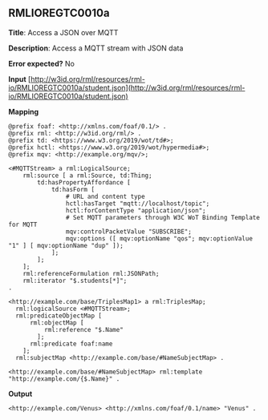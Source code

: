 ## RMLIOREGTC0010a

**Title**: Access a JSON over MQTT

**Description**: Access a MQTT stream with JSON data

**Error expected?** No

**Input**
 [http://w3id.org/rml/resources/rml-io/RMLIOREGTC0010a/student.json](http://w3id.org/rml/resources/rml-io/RMLIOREGTC0010a/student.json)

**Mapping**
```
@prefix foaf: <http://xmlns.com/foaf/0.1/> .
@prefix rml: <http://w3id.org/rml/> .
@prefix td: <https://www.w3.org/2019/wot/td#>;
@prefix hctl: <https://www.w3.org/2019/wot/hypermedia#>;
@prefix mqv: <http://example.org/mqv/>;

<#MQTTStream> a rml:LogicalSource;
    rml:source [ a rml:Source, td:Thing;
        td:hasPropertyAffordance [
            td:hasForm [
                # URL and content type
                hctl:hasTarget "mqtt://localhost/topic";
                hctl:forContentType "application/json";
                # Set MQTT parameters through W3C WoT Binding Template for MQTT
                mqv:controlPacketValue "SUBSCRIBE";
                mqv:options ([ mqv:optionName "qos"; mqv:optionValue "1" ] [ mqv:optionName "dup" ]);
            ];
        ];
    ];
    rml:referenceFormulation rml:JSONPath;
    rml:iterator "$.students[*]";
.

<http://example.com/base/TriplesMap1> a rml:TriplesMap;
  rml:logicalSource <#MQTTStream>;
  rml:predicateObjectMap [
      rml:objectMap [
          rml:reference "$.Name"
        ];
      rml:predicate foaf:name
    ];
  rml:subjectMap <http://example.com/base/#NameSubjectMap> .

<http://example.com/base/#NameSubjectMap> rml:template "http://example.com/{$.Name}" .

```

**Output**
```
<http://example.com/Venus> <http://xmlns.com/foaf/0.1/name> "Venus" .


```

